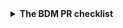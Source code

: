 <details>
<summary><b>The BDM PR checklist</b></summary>

First time contributor? Make sure to review our contributing guidelines:
* [Code Quality](https://biodynamo.org/docs/devguide/code_quality/)
* [C++ Style Guide](https://biodynamo.org/docs/devguide/contribute/)

- [ ] **Basics**
  - [ ] Code builds locally
  - [ ] All unit tests pass locally
  - [ ] Code passes CI
  - [ ] No IDE artifacts such as `.DS_Store` files (only relevant source code)
  - [ ] If for some reason your code produces artifacts, make sure to update the
        `.gitignore` file
  - [ ] No new compiler warnings introduced (treat them as an error)

- [ ] **New files**
  - [ ] License header
  - [ ] Include guard
  - [ ] BDM namespace

- [ ] **New Code**
  - [ ] All new public, protected, and private classes, methods, data members, 
        and functions have full Doxygen-style documentation in source comments.
        Documentation should include descriptions of member data, function
        arguments and return values, template parameters, and prerequisites for
        calling new functions.
  - [ ] Pointer arguments and return values must specify whether ownership is
        being transferred or lent with the call.
  - [ ] If a method is not thead safe, mark it as such. Generally test if
        threading affects your code (e.g. check if it yields the same results in
        parallel regions with and without `OMP_NUM_THREADS=1`)
  - [ ] Coverage via CI, i.e. new code needs to be tested
  - [ ] Unit tests check function to a sufficient degree (quality of test needs
        to be verified by reviewer)
  - [ ] Code formatted with clang format (see `repository-check` CI)
  - [ ] Follows the 
        [C++ style guide](https://google.github.io/styleguide/cppguide.html)
        (must be checked by reviewer)
  - [ ] Address all (or at least the vast majority) of the code smells flagged
        by `SonarCloud`

- [ ] **New dependencies**
  - [ ] New dependencies should ideally be optional, e.g. can be turned off with
        `-Doption=off`
  - [ ] New dependencies must be compatible with the Apache2.0 license
  - [ ] Document in new dependencies on the website

- [ ] **New feature**
  - [ ] Update documentation for website (if significant feature)
  - [ ] Consider adding notebook or example showing how to use the new feature

- [ ] **New example**
  - [ ] Make sure that the example is checked in the System CIs
  - [ ] Verify that example appears on the website after wards and works
        (if the example showcases a new feature, the GitPod container may have
        to be updated)
  
Merge instructions: Squash merger PRs and remove individual commit messages from
merge commit. Make sure to give credit to all contributors via `Co-authored by`.
Remember to delete the branch after merging.

</details>
